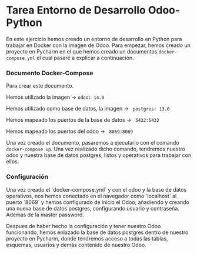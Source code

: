 <h1>Tarea Entorno de Desarrollo Odoo-Python</h1>

En este ejercicio hemos creado un entorno de desarrollo en Python para trabajar en Docker con la imagen de Odoo.
Para empezar, hemos creado un proyecto en Pycharm en el que hemos creado un documentos  ```docker-compose.yml``` el cual pasaré a explicar a continuación.

<h3>Documento Docker-Compose</h3>
Para crear este documento.

Hemos utilizado la imagen -> ```odoo: 14.0```

Hemos utilizado como base de datos, la imagen -> ``` postgres: 13.0```

Hemos mapeado los puertos de la base de datos -> ``` 5432:5432```

Hemos mapeado los puertos del odoo -> ``` 8069:8069```

Una vez creado el documento, pasaremos a ejecutarlo con el comando ```docker-compose up```. Una vez realizado dicho comando, tendremos nuestro odoo y nuestra base de datos postgres, listos y operativos para trabajar con ellos.

<h3>Configuración</h3>
Una vez creado el `docker-compose.yml` y con el odoo y la base de datos operativos, nos hemos conectado en el navegador como `localhost`  al puerto `8069` y hemos configurado de inicio el Odoo, añadiendo y creando una nueva base de datos postgres, configurando usuario y contraseña. Además de la master password.

Despues de haber hecho la configuración y tener nuestro Odoo funcionando, hemos enlazado la base de datos postgres dentro de nuestro proyecto en Pycharm, donde tendremos acceso a todas las tablas, esquemas, usuarios y demás contenido de nuestro Odoo.